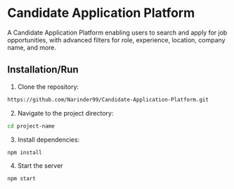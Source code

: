 # Candidate Application Platform

A Candidate Application Platform enabling users to search and apply for job opportunities, with advanced filters for role, experience, location, company name, and more.

## Installation/Run

1. Clone the repository:

```bash
https://github.com/Narinder99/Candidate-Application-Platform.git
```
2. Navigate to the project directory:
```bash
cd project-name
```
3. Install dependencies:
```bash
npm install
```
4. Start the server
```bash
npm start
```
